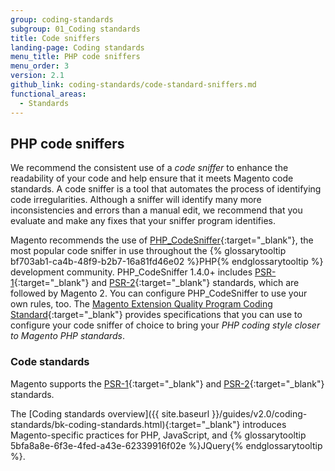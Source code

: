 ```yaml
---
group: coding-standards
subgroup: 01_Coding standards
title: Code sniffers
landing-page: Coding standards
menu_title: PHP code sniffers
menu_order: 3
version: 2.1
github_link: coding-standards/code-standard-sniffers.md
functional_areas:
  - Standards
---
```


## PHP code sniffers

We recommend the consistent use of a <i>code sniffer</i> to enhance the readability of your code and help ensure that it meets Magento code standards.  A code sniffer is a tool that automates the process of identifying code irregularities. Although a sniffer will identify many more inconsistencies and errors than a manual edit, we recommend that you evaluate and make any fixes that your sniffer program identifies.

Magento recommends the use of [PHP_CodeSniffer](http://pear.php.net/manual/en/package.php.php-codesniffer.faq.php){:target="_blank"}, the most popular code sniffer in use throughout the {% glossarytooltip bf703ab1-ca4b-48f9-b2b7-16a81fd46e02 %}PHP{% endglossarytooltip %} development community.
PHP_CodeSniffer 1.4.0+ includes [PSR-1](http://www.php-fig.org/psr/psr-1/){:target="_blank"} and [PSR-2](http://www.php-fig.org/psr/psr-2/){:target="_blank"} standards, which are followed by Magento 2.
You can configure PHP_CodeSniffer to use your own rules, too. The [Magento Extension Quality Program Coding Standard](https://github.com/magento/marketplace-eqp){:target="_blank"} provides specifications that you can use to configure your code sniffer of choice to bring your _PHP coding style closer to Magento PHP standards_.



### Code standards

Magento supports the [PSR-1](http://www.php-fig.org/psr/psr-1/){:target="_blank"} and [PSR-2](http://www.php-fig.org/psr/psr-2/){:target="_blank"} standards.


The [Coding standards overview]({{ site.baseurl }}/guides/v2.0/coding-standards/bk-coding-standards.html){:target="_blank"} introduces Magento-specific practices for PHP, JavaScript, and {% glossarytooltip 5bfa8a8e-6f3e-4fed-a43e-62339916f02e %}JQuery{% endglossarytooltip %}.
